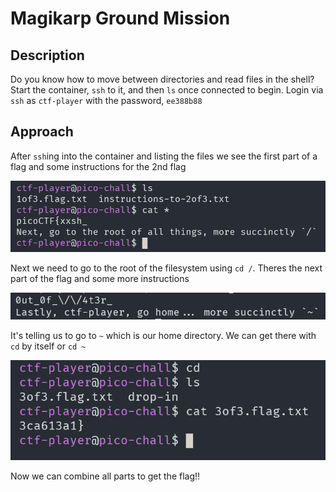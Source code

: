 # Magikarp Ground Mission

## Description

Do you know how to move between directories and read files in the shell? Start the container, `ssh` to it, and then `ls` once connected to begin. Login via `ssh` as `ctf-player` with the password, `ee388b88`

## Approach

After `ssh`ing into the container and listing the files we see the first part of a flag and some instructions for the 2nd flag

![1of3](images/1o3.png)

Next we need to go to the root of the filesystem using `cd /`. Theres the next part of the flag and some more instructions

![2of3](images/2o3.png)

It's telling us to go to `~` which is our home directory. We can get there with `cd` by itself or `cd ~`

![3of3](images/3o3.png)

Now we can combine all parts to get the flag!!
